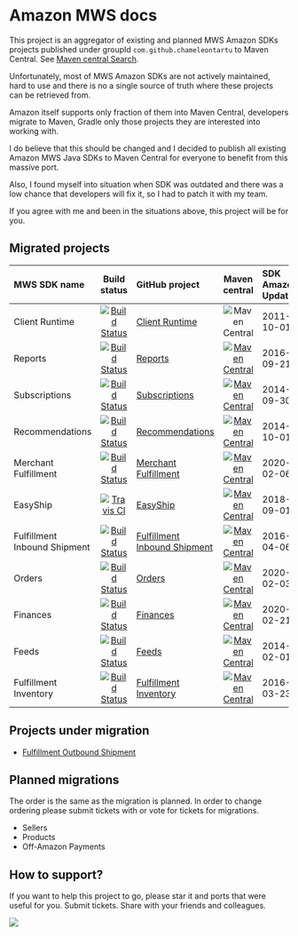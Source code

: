 # Amazon MWS docs

This project is an aggregator of existing and planned MWS Amazon SDKs projects published under groupId `com.github.chameleontartu` to Maven Central. See [Maven central Search](https://search.maven.org/search?q=com.github.chameleontartu).

Unfortunately, most of MWS Amazon SDKs are not actively maintained, hard to use and there is no a single source of truth where these projects can be retrieved from.

Amazon itself supports only fraction of them into Maven Central, developers migrate to Maven, Gradle only those projects they are interested into working with.

I do believe that this should be changed and I decided to publish all existing Amazon MWS Java SDKs to Maven Central for everyone to benefit from this massive port.

Also, I found myself into situation when SDK was outdated and there was a low chance that developers will fix it, so I had to patch it with my team.

If you agree with me and been in the situations above, this project will be for you.

## Migrated projects

| MWS SDK name  | Build status | GitHub project | Maven central | SDK Amazon Update |
| :------------ | :----------: | :------------- | :-----------: | :---------------- |
| Client Runtime | [![Build Status](https://travis-ci.com/ChameleonTartu/amazon-mws-client-runtime-maven.svg?branch=master)](https://travis-ci.com/ChameleonTartu/amazon-mws-client-runtime-maven) | [Client Runtime](https://github.com/ChameleonTartu/amazon-mws-client-runtime-maven) | ![Maven Central](https://img.shields.io/maven-central/v/com.github.chameleontartu/amazon-mws-client-runtime-maven) | 2011-10-01 |
| Reports       | [![Build Status](https://travis-ci.org/ChameleonTartu/amazon-mws-reports-maven.svg?branch=master)](https://travis-ci.org/ChameleonTartu/amazon-mws-reports-maven) | [Reports](https://github.com/ChameleonTartu/amazon-mws-reports-maven) | [![Maven Central](https://maven-badges.herokuapp.com/maven-central/com.github.chameleontartu/amazon-mws-reports-maven/badge.svg)](https://maven-badges.herokuapp.com/maven-central/com.github.chameleontartu/amazon-mws-reports-maven/) | 2016-09-21 |
| Subscriptions | [![Build Status](https://travis-ci.org/ChameleonTartu/amazon-mws-subscriptions-maven.svg?branch=master)](https://travis-ci.org/ChameleonTartu/amazon-mws-subscriptions-maven) | [Subscriptions](https://github.com/ChameleonTartu/amazon-mws-subscriptions-maven) | [![Maven Central](https://maven-badges.herokuapp.com/maven-central/com.github.chameleontartu/amazon-mws-subscriptions-maven/badge.svg)](https://maven-badges.herokuapp.com/maven-central/com.github.chameleontartu/amazon-mws-subscriptions-maven/) | 2014-09-30 |
| Recommendations | [![Build Status](https://travis-ci.org/ChameleonTartu/amazon-mws-recommendations-maven.svg?branch=master)](https://travis-ci.org/ChameleonTartu/amazon-mws-recommendations-maven) | [Recommendations](https://github.com/ChameleonTartu/amazon-mws-recommendations-maven) | [![Maven Central](https://maven-badges.herokuapp.com/maven-central/com.github.chameleontartu/amazon-mws-recommendations-maven/badge.svg)](https://maven-badges.herokuapp.com/maven-central/com.github.chameleontartu/amazon-mws-recommendations-maven/) | 2014-10-01 |
| Merchant Fulfillment | [![Build Status](https://travis-ci.org/ChameleonTartu/amazon-mws-merchant-fulfillment-maven.svg?branch=master)](https://travis-ci.org/ChameleonTartu/amazon-mws-merchant-fulfillment-maven) | [Merchant Fulfillment](https://github.com/ChameleonTartu/amazon-mws-merchant-fulfillment-maven) | [![Maven Central](https://maven-badges.herokuapp.com/maven-central/com.github.chameleontartu/amazon-mws-merchant-fulfillment-maven/badge.svg)](https://maven-badges.herokuapp.com/maven-central/com.github.chameleontartu/amazon-mws-merchant-fulfillment-maven/) | 2020-02-06 |
| EasyShip | [![Travis CI](https://travis-ci.com/ChameleonTartu/amazon-mws-easyship-maven.svg?branch=master)](https://travis-ci.com/ChameleonTartu/amazon-mws-easyship-maven) | [EasyShip](https://github.com/ChameleonTartu/amazon-mws-easyship-maven) | [![Maven Central](https://maven-badges.herokuapp.com/maven-central/com.github.chameleontartu/amazon-mws-easyship-maven/badge.svg)](https://maven-badges.herokuapp.com/maven-central/com.github.chameleontartu/amazon-mws-easyship-maven/) | 2018-09-01 | 
| Fulfillment Inbound Shipment | [![Build Status](https://travis-ci.com/ChameleonTartu/amazon-mws-fulfillment-inbound-shipment-maven.svg?branch=master)](https://travis-ci.com/ChameleonTartu/amazon-mws-fulfillment-inbound-shipment-maven) | [Fulfillment Inbound Shipment](https://github.com/ChameleonTartu/amazon-mws-fulfillment-inbound-shipment-maven) | [![Maven Central](https://maven-badges.herokuapp.com/maven-central/com.github.chameleontartu/amazon-mws-fulfillment-inbound-shipment-maven/badge.svg)](https://maven-badges.herokuapp.com/maven-central/com.github.chameleontartu/amazon-mws-fulfillment-inbound-shipment-maven/) | 2016-04-06 | 
| Orders | [![Build Status](https://travis-ci.com/ChameleonTartu/amazon-mws-orders-maven.svg?branch=master)](https://travis-ci.com/ChameleonTartu/amazon-mws-orders-maven) | [Orders](https://github.com/ChameleonTartu/amazon-mws-orders-maven) | [![Maven Central](https://maven-badges.herokuapp.com/maven-central/com.github.chameleontartu/amazon-mws-orders-maven/badge.svg)](https://maven-badges.herokuapp.com/maven-central/com.github.chameleontartu/amazon-mws-orders-maven/) | 2020-02-03 |
| Finances | [![Build Status](https://travis-ci.com/ChameleonTartu/amazon-mws-finances-maven.svg?branch=master)](https://travis-ci.com/ChameleonTartu/amazon-mws-finances-maven) | [Finances](https://github.com/ChameleonTartu/amazon-mws-finances-maven) | [![Maven Central](https://maven-badges.herokuapp.com/maven-central/com.github.chameleontartu/amazon-mws-finances-maven/badge.svg)](https://maven-badges.herokuapp.com/maven-central/com.github.chameleontartu/amazon-mws-finances-maven/) | 2020-02-21 |
| Feeds | [![Build Status](https://travis-ci.com/ChameleonTartu/amazon-mws-feeds-maven.svg?branch=master)](https://travis-ci.com/ChameleonTartu/amazon-mws-feeds-maven) | [Feeds](https://github.com/ChameleonTartu/amazon-mws-feeds-maven) | [![Maven Central](https://maven-badges.herokuapp.com/maven-central/com.github.chameleontartu/amazon-mws-feeds-maven/badge.svg)](https://maven-badges.herokuapp.com/maven-central/com.github.chameleontartu/amazon-mws-feeds-maven/) | 2014-02-01 |
| Fulfillment Inventory | [![Build Status](https://travis-ci.com/ChameleonTartu/amazon-mws-fulfillment-inventory-maven.svg?branch=master)](https://travis-ci.com/ChameleonTartu/amazon-mws-fulfillment-inventory-maven) | [Fulfillment Inventory](https://github.com/ChameleonTartu/amazon-mws-fulfillment-inventory-maven) | [![Maven Central](https://maven-badges.herokuapp.com/maven-central/com.github.chameleontartu/amazon-mws-fulfillment-inventory-maven/badge.svg)](https://maven-badges.herokuapp.com/maven-central/com.github.chameleontartu/amazon-mws-fulfillment-inventory-maven/) | 2016-03-23 |

## Projects under migration

- [Fulfillment Outbound Shipment](https://github.com/ChameleonTartu/amazon-mws-fulfillment-outbound-shipment-maven)

## Planned migrations

The order is the same as the migration is planned. In order to change ordering please submit tickets with or vote for tickets for migrations.

- Sellers
- Products
- Off-Amazon Payments

## How to support?

If you want to help this project to go, please star it and ports that were useful for you. Submit tickets. Share with your friends and colleagues.

<a href="https://www.buymeacoffee.com/chameleontartu"><img src="https://img.buymeacoffee.com/button-api/?text=Buy me a coffee&emoji=&slug=chameleontartu&button_colour=40DCA5&font_colour=ffffff&font_family=Cookie&outline_colour=000000&coffee_colour=FFDD00"></a>
